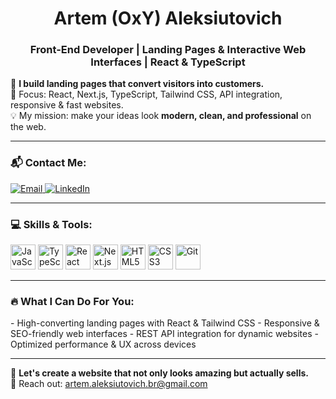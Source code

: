<h1 align="center">Artem (OxY) Aleksiutovich</h1>
<h3 align="center">Front-End Developer | Landing Pages & Interactive Web Interfaces | React & TypeScript</h3>

🚀 **I build landing pages that convert visitors into customers.**  
🎯 Focus: React, Next.js, TypeScript, Tailwind CSS, API integration, responsive & fast websites.  
💡 My mission: make your ideas look **modern, clean, and professional** on the web.

---

<h3 align="left">📬 Contact Me:</h3>
<p align="left">
  <a href="mailto:artem.aleksiutovich.br@gmail.com">
    <img src="https://img.shields.io/badge/Email-artem.aleksiutovich.br@gmail.com-blue?style=flat-square&logo=gmail" alt="Email">
  </a>
  <a href="https://www.linkedin.com/in/artem-aleksiutovich-407594235/" target="_blank">
    <img src="https://img.shields.io/badge/LinkedIn-Artem-blue?style=flat-square&logo=linkedin" alt="LinkedIn">
  </a>
</p>

---

<h3 align="left">💻 Skills & Tools:</h3>
<p align="left">
  <img src="https://cdn.jsdelivr.net/gh/devicons/devicon/icons/javascript/javascript-original.svg" alt="JavaScript" width="40" height="40"/>
  <img src="https://cdn.jsdelivr.net/gh/devicons/devicon/icons/typescript/typescript-original.svg" alt="TypeScript" width="40" height="40"/>
  <img src="https://cdn.jsdelivr.net/gh/devicons/devicon/icons/react/react-original.svg" alt="React" width="40" height="40"/>
  <img src="https://cdn.jsdelivr.net/gh/devicons/devicon/icons/nextjs/nextjs-original.svg" alt="Next.js" width="40" height="40"/>
  <img src="https://cdn.jsdelivr.net/gh/devicons/devicon/icons/html5/html5-original.svg" alt="HTML5" width="40" height="40"/>
  <img src="https://cdn.jsdelivr.net/gh/devicons/devicon/icons/css3/css3-original.svg" alt="CSS3" width="40" height="40"/>
  <img src="https://cdn.jsdelivr.net/gh/devicons/devicon/icons/git/git-original.svg" alt="Git" width="40" height="40"/>
</p>

---

<h3 align="left">🔥 What I Can Do For You:</h3>
- High-converting landing pages with React & Tailwind CSS  
- Responsive & SEO-friendly web interfaces  
- REST API integration for dynamic websites  
- Optimized performance & UX across devices  

---

💬 **Let's create a website that not only looks amazing but actually sells.**  
📩 Reach out: artem.aleksiutovich.br@gmail.com
